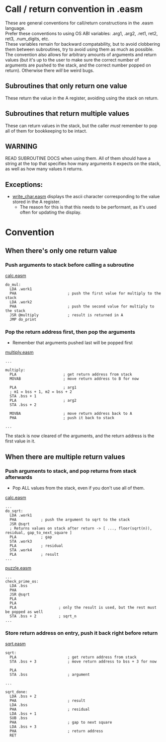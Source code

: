 # Call / return convention in .easm

These are general conventions for call/return constructions in the .easm language.  
Prefer these conventions to using OS ABI variables: .arg1, .arg2, .ret1, ret2, ret3, .num_digits, etc.  
These variables remain for backward compatability, but to avoid clobbering them between subroutines, try to avoid using them as much as possible.  
The convention also allows for arbitrary amounts of arguments and return values (but it's up to the user to make sure the correct number of arguments are pushed to the stack, and the correct number popped on return). Otherwise there _will_ be weird bugs.

## Subroutines that only return one value
These return the value in the A register, avoiding using the stack on return.

## Subroutines that return multiple values
These can return values in the stack, but the caller _must_ remember to pop all of them for bookkeeping to be intact.

## WARNING
READ SUBROUTINE DOCS when using them. All of them should have a string at the top that specifies how many arguments it expects on the stack, as well as how many values it returns.

## Exceptions:
- [write_char.easm](../32bit/routines/utils/write_char.easm) displays the ascii character corresponding to the value stored in the A register.
  - The reason for this is that this needs to be performant, as it's used often for updating the display.

# Convention
## When there's only one return value
### Push arguments to stack before calling a subroutine
[calc.easm](../32bit/routines/programs/calc.easm)
```
do_mul:
  LDA .work1
  PHA                       ; push the first value for multiply to the stack
  LDA .work2
  PHA                       ; push the second value for multiply to the stack
  JSR @multiply             ; result is returned in A
  JMP do_print
```

### Pop the return address first, then pop the arguments
- Remember that arguments pushed last will be popped first  

[multiply.easm](../32bit/routines/math/multiply.easm)
```
...

multiply:
  PLA                     ; get return address from stack
  MOVAB                   ; move return address to B for now

  PLA                     ; arg1
  ; m1 = bss + 1, m2 = bss + 2
  STA .bss + 1
  PLA                     ; arg2
  STA .bss + 2
  
  MOVBA                   ; move return address back to A
  PHA                     ; push it back to stack

...
```
The stack is now cleared of the arguments, and the return address is the first value in it.

## When there are multiple return values
### Push arguments to stack, and pop returns from stack afterwards
- Pop ALL values from the stack, even if you don't use all of them. 

[calc.easm](../32bit/routines/programs/calc.easm)
```
...
do_sqrt:
  LDA .work1
  PHA           ; push the argument to sqrt to the stack
  JSR @sqrt
  ; Returns values on stack after return -> [ ..., floor(sqrt(n)), residual, gap_to_next_square ]
  PLA           ; gap
  STA .work3
  PLA           ; residual
  STA .work4
  PLA           ; result
...
```

[puzzle.easm](/32bit/routines/programs/puzzle.easm)
```
...
check_prime_os:
  LDA .bss
  PHA
  JSR @sqrt
  PLA
  PLA
  PLA                   ; only the result is used, but the rest must be popped as well
  STA .bss + 2          ; sqrt_n
...
```

### Store return address on entry, push it back right before return
[sqrt.easm](/32bit/routines/math/sqrt.easm)
```
sqrt:
  PLA                       ; get return address from stack
  STA .bss + 3              ; move return address to bss + 3 for now

  PLA
  STA .bss                  ; argument

...

sqrt_done:
  LDA .bss + 2
  PHA                       ; result
  LDA .bss
  PHA                       ; residual
  LDA .bss + 1
  SUB .bss
  PHA                       ; gap to next square
  LDA .bss + 3
  PHA                       ; return address
  RET
```